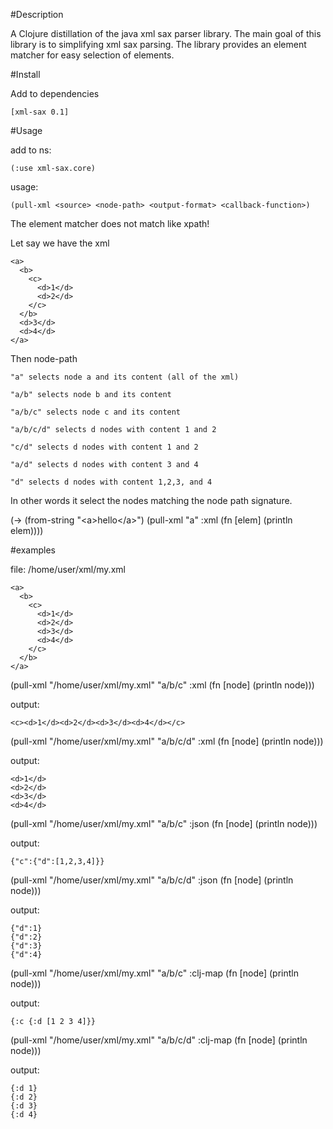 #Description

A Clojure distillation of the java xml sax parser library.
The main goal of this library is to simplifying xml sax parsing.
The library provides an element matcher for easy selection of elements.

#Install

Add to dependencies

    [xml-sax 0.1]

#Usage

add to ns:

    (:use xml-sax.core)

usage:

    (pull-xml <source> <node-path> <output-format> <callback-function>)

The element matcher does not match like xpath!

Let say we have the xml

    <a>
      <b>
        <c>
          <d>1</d>
          <d>2</d>
        </c>
      </b>
      <d>3</d>
      <d>4</d>
    </a>

Then node-path

    "a" selects node a and its content (all of the xml)

    "a/b" selects node b and its content

    "a/b/c" selects node c and its content

    "a/b/c/d" selects d nodes with content 1 and 2

    "c/d" selects d nodes with content 1 and 2

    "a/d" selects d nodes with content 3 and 4

    "d" selects d nodes with content 1,2,3, and 4

In other words it select the nodes matching the node path signature.

(-> (from-string "\<a\>hello\</a\>")
        (pull-xml "a" :xml (fn \[elem\] (println elem))))


#examples

file: /home/user/xml/my.xml

    <a>
      <b>
        <c>
          <d>1</d>
          <d>2</d>
          <d>3</d>
          <d>4</d>
        </c>
      </b>
    </a>

(pull-xml "/home/user/xml/my.xml" "a/b/c" :xml (fn \[node\] (println node)))

output:

    <c><d>1</d><d>2</d><d>3</d><d>4</d></c>

(pull-xml "/home/user/xml/my.xml" "a/b/c/d" :xml (fn \[node\] (println node)))

output:

    <d>1</d>
    <d>2</d>
    <d>3</d>
    <d>4</d>

(pull-xml "/home/user/xml/my.xml" "a/b/c" :json (fn \[node\] (println node)))

output:

    {"c":{"d":[1,2,3,4]}}

(pull-xml "/home/user/xml/my.xml" "a/b/c/d" :json (fn \[node\] (println node)))

output:

    {"d":1}
    {"d":2}
    {"d":3}
    {"d":4}


(pull-xml "/home/user/xml/my.xml" "a/b/c" :clj-map (fn \[node\] (println node)))

output:

    {:c {:d [1 2 3 4]}}

(pull-xml "/home/user/xml/my.xml" "a/b/c/d" :clj-map (fn \[node\] (println node)))

output:

    {:d 1}
    {:d 2}
    {:d 3}
    {:d 4}
